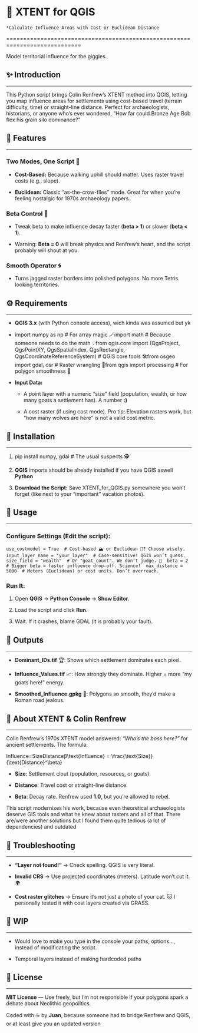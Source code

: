 # 📖 XTENT for QGIS
    *Calculate Influence Areas with Cost or Euclidean Distance
============================================================================

Model territorial influence for the giggles.

## ✨ Introduction
--------------

This Python script brings Colin Renfrew’s XTENT method into QGIS, letting you map influence areas for settlements using cost-based travel (terrain difficulty, time) or straight-line distance. Perfect for archaeologists, historians, or anyone who’s ever wondered, “How far could Bronze Age Bob flex his grain silo dominance?”

## 🚀 Features
-----------

### Two Modes, One Script 🧮

*   **Cost-Based:** Because walking uphill should matter. Uses raster travel costs (e.g., slope).
    
*   **Euclidean:** Classic “as-the-crow-flies” mode. Great for when you’re feeling nostalgic for 1970s archaeology papers.
    

### Beta Control 🔧

*   Tweak beta to make influence decay faster (**beta > 1**) or slower (**beta < 1**).
    
*   Warning: **Beta = 0** will break physics and Renfrew’s heart, and the script probably will shout at you.
    

### Smooth Operator 🌀

*   Turns jagged raster borders into polished polygons. No more Tetris looking territories.
    

## ⚙️ Requirements
---------------

*   **QGIS 3.x** (with Python console access), wich kinda was assumed but yk
    
*   import numpy as np # For array magic 🪄import math # Because someone needs to do the math 💡from qgis.core import (QgsProject, QgsPointXY, QgsSpatialIndex, QgsRectangle, QgsCoordinateReferenceSystem) # QGIS core tools 🛠️from osgeo import gdal, osr # Raster wrangling 🤠from qgis import processing # For polygon smoothness 📐
    
*   **Input Data:**
    
    *   A point layer with a numeric “size” field (population, wealth, or how many goats a settlement has). A number **:)**
        
    *   A cost raster (if using cost mode). Pro tip: Elevation rasters work, but “how many wolves are here” is not a valid cost metric.
        

## 🔧 Installation
---------------

1.  pip install numpy, gdal # The usual suspects 🕵️

2.  **QGIS** imports should be already installed if you have QGIS aswell **Python**     

3.  **Download the Script:** Save XTENT\_for\_QGIS.py somewhere you won’t forget (like next to your “important” vacation photos).
    

## 🎯 Usage
--------

### Configure Settings (Edit the script):

`use_costmodel = True  # Cost-based 🏔️ or Euclidean 📏? Choose wisely.  input_layer_name = "your_layer"  # Case-sensitive! QGIS won’t guess.  size_field = "wealth"  # Or "goat_count". We don’t judge. 🐐  beta = 2  # Bigger beta = faster influence drop-off. Science!  max_distance = 5000  # Meters (Euclidean) or cost units. Don’t overreach.   `

### Run It:

1.  Open **QGIS** → **Python Console** → **Show Editor**.
    
2.  Load the script and click **Run**.
    
3.  Wait. If it crashes, blame GDAL (it is probably your fault).
    

## 📂 Outputs
----------

*   **Dominant\_IDs.tif** 🏆: Shows which settlement dominates each pixel.
    
*   **Influence\_Values.tif** 📈: How strongly they dominate. Higher = more “my goats here!” energy.
    
*   **Smoothed\_Influence.gpkg** 🎨: Polygons so smooth, they’d make a Roman road jealous.
    

## 📜 About XTENT & Colin Renfrew
------------------------------

Colin Renfrew’s 1970s XTENT model answered: _“Who’s the boss here?”_ for ancient settlements. The formula:

Influence=SizeDistanceβ\\text{Influence} = \\frac{\\text{Size}}{\\text{Distance}^\\beta}

*   **Size**: Settlement clout (population, resources, or goats).
    
*   **Distance**: Travel cost or straight-line distance.
    
*   **Beta**: Decay rate. Renfrew used **1.0**, but you’re allowed to rebel. 
    

This script modernizes his work, because even theoretical archaeologists deserve GIS tools and what he knew about rasters and all of that.
There are/were another solutions but I found them quite tedious (a lot of dependencies) and outdated

## 🚨 Troubleshooting
------------------

*   **“Layer not found!”** → Check spelling. QGIS is very literal.
    
*   **Invalid CRS** → Use projected coordinates (meters). Latitude won’t cut it. 🌍
    
*   **Cost raster glitches** → Ensure it’s not just a photo of your cat. 🐱 I personally tested it with cost layers created via GRASS.

## 🔧 WIP
----------
*   Would love to make you type in the console your paths, options..., instead of modificating the script.

*   Temporal layers instead of making hardcoded paths
    
## 📜 License
----------

**MIT License** — Use freely, but I’m not responsible if your polygons spark a debate about Neolithic geopolitics.

Coded with ☕ by **Juan**, because someone had to bridge Renfrew and QGIS, or at least give you an updated version
